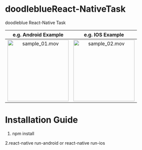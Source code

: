 # doodleblueReact-NativeTask

doodleblue React-Native Task


|e.g. Android Example|e.g. IOS Example|
|:---:|:---:|
|<img src="https://github.com/sUdayBhaksar/doodleblueReact-NativeTask/blob/master/AndroidRecord.mov" alt="sample_01.mov" width="200px" /> | <img src="https://github.com/sUdayBhaksar/doodleblueReact-NativeTask/blob/master/IOSRECORD.mov" alt="sample_02.mov" width="200px" />|



# Installation Guide

1. npm install

2.react-native run-android or react-native run-ios



